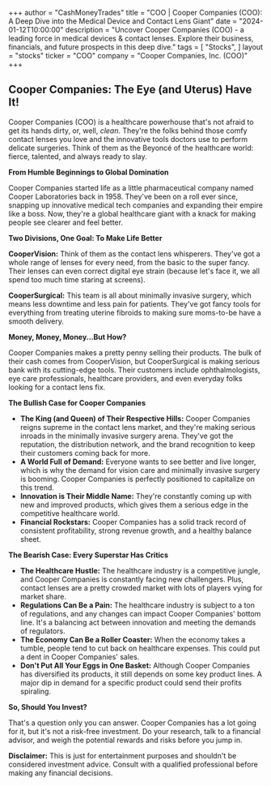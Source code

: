 +++
author = "CashMoneyTrades"
title = "COO |  Cooper Companies (COO): A Deep Dive into the Medical Device and Contact Lens Giant"
date = "2024-01-12T10:00:00"
description = "Uncover Cooper Companies (COO) - a leading force in medical devices & contact lenses. Explore their business, financials, and future prospects in this deep dive."
tags = [
"Stocks",
]
layout = "stocks"
ticker = "COO"
company = "Cooper Companies, Inc. (COO)"
+++
        


##  Cooper Companies:  The Eye (and Uterus) Have It!

Cooper Companies (COO) is a healthcare powerhouse that's not afraid to get its hands dirty, or, well, *clean*. They're the folks behind those comfy contact lenses you love and the innovative tools doctors use to perform delicate surgeries. Think of them as the Beyoncé of the healthcare world: fierce, talented, and always ready to slay.

**From Humble Beginnings to Global Domination**

Cooper Companies started life as a little pharmaceutical company named Cooper Laboratories back in 1958. They've been on a roll ever since, snapping up innovative medical tech companies and expanding their empire like a boss. Now, they're a global healthcare giant with a knack for making people see clearer and feel better.

**Two Divisions, One Goal: To Make Life Better**

**CooperVision:**  Think of them as the contact lens whisperers. They've got a whole range of lenses for every need, from the basic to the super fancy. Their lenses can even correct digital eye strain (because let's face it, we all spend too much time staring at screens). 

**CooperSurgical:**  This team is all about minimally invasive surgery, which means less downtime and less pain for patients. They've got fancy tools for everything from treating uterine fibroids to making sure moms-to-be have a smooth delivery. 

**Money, Money, Money...But How?**

Cooper Companies makes a pretty penny selling their products.  The bulk of their cash comes from CooperVision,  but CooperSurgical is making serious bank with its cutting-edge tools. Their customers include ophthalmologists, eye care professionals, healthcare providers, and even everyday folks looking for a contact lens fix. 

**The Bullish Case for Cooper Companies**

* **The King (and Queen) of Their Respective Hills:**  Cooper Companies reigns supreme in the contact lens market, and they're making serious inroads in the minimally invasive surgery arena. They've got the reputation, the distribution network, and the brand recognition to keep their customers coming back for more.
* **A World Full of Demand:**  Everyone wants to see better and live longer, which is why the demand for vision care and minimally invasive surgery is booming. Cooper Companies is perfectly positioned to capitalize on this trend.
* **Innovation is Their Middle Name:**  They're constantly coming up with new and improved products, which gives them a serious edge in the competitive healthcare world.
* **Financial Rockstars:**  Cooper Companies has a solid track record of consistent profitability, strong revenue growth, and a healthy balance sheet.

**The Bearish Case:  Every Superstar Has Critics**

* **The Healthcare Hustle:**  The healthcare industry is a competitive jungle, and Cooper Companies is constantly facing new challengers. Plus, contact lenses are a pretty crowded market with lots of players vying for market share. 
* **Regulations Can Be a Pain:**  The healthcare industry is subject to a ton of regulations, and any changes can impact Cooper Companies' bottom line.  It's a balancing act between innovation and meeting the demands of regulators.
* **The Economy Can Be a Roller Coaster:**  When the economy takes a tumble, people tend to cut back on healthcare expenses. This could put a dent in Cooper Companies' sales.
* **Don't Put All Your Eggs in One Basket:**  Although Cooper Companies has diversified its products, it still depends on some key product lines. A major dip in demand for a specific product could send their profits spiraling. 

**So, Should You Invest?**

That's a question only you can answer.  Cooper Companies has a lot going for it, but it's not a risk-free investment. Do your research, talk to a financial advisor, and weigh the potential rewards and risks before you jump in. 

**Disclaimer:**  This is just for entertainment purposes and shouldn't be considered investment advice. Consult with a qualified professional before making any financial decisions.

        